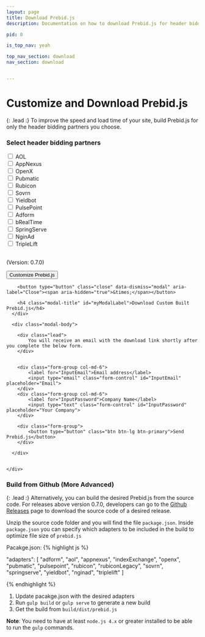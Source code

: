 ```yaml
---
layout: page
title: Download Prebid.js
description: Documentation on how to download Prebid.js for header bidding.

pid: 0

is_top_nav: yeah

top_nav_section: download
nav_section: download


---
```


<div class="bs-docs-section" markdown="1">

# Customize and Download Prebid.js

{: .lead :}
To improve the speed and load time of your site, build Prebid.js for only the header bidding partners you choose. 

### Select header bidding partners


<form>

<div class="row">
  <div class="col-md-4">
    <div class="checkbox">
      <label>
        <input type="checkbox"> AOL
      </label>
    </div>
  </div>

  <div class="col-md-4">
    <div class="checkbox">
      <label>
        <input type="checkbox"> AppNexus
      </label>
    </div>
  </div>

  <div class="col-md-4">
    <div class="checkbox">
      <label>
        <input type="checkbox"> OpenX
      </label>
    </div>
  </div>

  <div class="col-md-4">
    <div class="checkbox">
      <label>
        <input type="checkbox"> Pubmatic
      </label>
    </div>
  </div>

  <div class="col-md-4">
    <div class="checkbox">
      <label>
        <input type="checkbox"> Rubicon
      </label>
    </div>
  </div>

  <div class="col-md-4">
    <div class="checkbox">
      <label>
        <input type="checkbox"> Sovrn
      </label>
    </div>
  </div>

  <div class="col-md-4">
    <div class="checkbox">
      <label>
        <input type="checkbox"> Yieldbot
      </label>
    </div>
  </div>

  <div class="col-md-4">
    <div class="checkbox">
      <label>
        <input type="checkbox"> PulsePoint
      </label>
    </div>
  </div>

  <div class="col-md-4">
    <div class="checkbox">
      <label>
        <input type="checkbox"> Adform
      </label>
    </div>
  </div>

  <div class="col-md-4">
    <div class="checkbox">
      <label>
        <input type="checkbox"> bRealTime
      </label>
    </div>
  </div>

  <div class="col-md-4">
    <div class="checkbox">
      <label>
        <input type="checkbox"> SpringServe
      </label>
    </div>
  </div>

  <div class="col-md-4">
    <div class="checkbox">
      <label>
        <input type="checkbox"> NginAd
      </label>
    </div>
  </div>

  <div class="col-md-4">
    <div class="checkbox">
      <label>
        <input type="checkbox"> TripleLift
      </label>
    </div>
  </div>

</div>

<br>
<p>
(Version: 0.7.0)
</p>

<div class="form-group">
    
  <button type="button" class="btn btn-lg btn-primary" data-toggle="modal" data-target="#myModal">Customize Prebid.js</button>
    
</div>

</form>

</div>



<!-- Modal -->
<div class="modal fade" id="myModal" tabindex="-1" role="dialog" aria-labelledby="myModalLabel">
  <div class="modal-dialog" role="document">
    <div class="modal-content">
      <div class="modal-header">
      
        <button type="button" class="close" data-dismiss="modal" aria-label="Close"><span aria-hidden="true">&times;</span></button>
      
        <h4 class="modal-title" id="myModalLabel">Download Custom Built Prebid.js</h4>
      </div>

      <div class="modal-body">

        <div class="lead">
            You will receive an email with the download link shortly after you complete the below form.
        </div>
        

        <div class="form-group col-md-6">
            <label for="InputEmail">Email address</label>
            <input type="email" class="form-control" id="InputEmail" placeholder="Email">
        </div>
        <div class="form-group col-md-6">
            <label for="InputPassword">Company Name</label>
            <input type="text" class="form-control" id="InputPassword" placeholder="Your Company">
        </div>

        <div class="form-group">
            <button type="button" class="btn btn-lg btn-primary">Send Prebid.js</button>
        </div>

      </div>
      

    </div>
  </div>
</div>



<div class="bs-docs-section" markdown="1">

### Build from Github (More Advanced)

{: .lead :}
Alternatively, you can build the desired Prebid.js from the source code. For releases above version 0.7.0, developers can go to the [Github Releases](https://github.com/prebid/Prebid.js/releases) page to download the source code of a desired release. 

Unzip the source code folder and you will find the file `package.json`. Inside `package.json` you can specify which adapters to be included in the build to optimize file size of `prebid.js`

Pacakge.json:
{% highlight js %}

  "adapters": [
    "adform",
    "aol",
    "appnexus",
    "indexExchange",
    "openx",
    "pubmatic",
    "pulsepoint",
    "rubicon",
    "rubiconLegacy",
    "sovrn",
    "springserve",
    "yieldbot",
    "nginad",
    "triplelift"
  ]

{% endhighlight %}

1. Update pacakge.json with the desired adapters
2. Run `gulp build` or `gulp serve` to generate a new build
3. Get the build from `build/dist/prebid.js`

**Note**: You need to have at least `node.js 4.x` or greater installed to be able to run the `gulp` commands.


